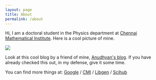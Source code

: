 ```yaml
---
layout: page
title: About
permalink: /about
---
```


Hi, I am a doctoral student in the Physics department at [Chennai Mathematical Institute](https://www.cmi.ac.in/). Here is a cool picture of mine.

<img src="/pictures/profile.jpg">

Look at this cool blog by a friend of mine, [Anudhyan's blog](http://www.boral.co.uk/). If you have already checked this out, in my defense, give it some time. 

You can find more things at:
[Google][search] /
[CMI](https://www.cmi.ac.in) / [Libgen](https://libgen.io) / [Scihub](https://sci-hub.tw/)

[search]: https://www.google.com
